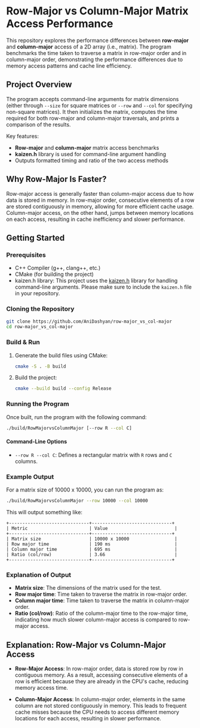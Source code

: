 # Row-Major vs Column-Major Matrix Access Performance

This repository explores the performance differences between **row-major** and **column-major** access of a 2D array (i.e., matrix). The program benchmarks the time taken to traverse a matrix in row-major order and in column-major order, demonstrating the performance differences due to memory access patterns and cache line efficiency.

## Project Overview

The program accepts command-line arguments for matrix dimensions (either through `--size` for square matrices or `--row` and `--col` for specifying non-square matrices). It then initializes the matrix, computes the time required for both row-major and column-major traversals, and prints a comparison of the results.

Key features:
- **Row-major** and **column-major** matrix access benchmarks
- **kaizen.h** library is used for command-line argument handling
- Outputs formatted timing and ratio of the two access methods

## Why Row-Major Is Faster?

Row-major access is generally faster than column-major access due to how data is stored in memory. In row-major order, consecutive elements of a row are stored contiguously in memory, allowing for more efficient cache usage. Column-major access, on the other hand, jumps between memory locations on each access, resulting in cache inefficiency and slower performance.

## Getting Started

### Prerequisites

- C++ Compiler (g++, clang++, etc.)
- CMake (for building the project)
- kaizen.h library: This project uses the [kaizen.h](https://github.com/heinsaar/kaizen) library for handling command-line arguments. Please make sure to include the `kaizen.h` file in your repository.

### Cloning the Repository

```bash
git clone https://github.com/AniDashyan/row-major_vs_col-major
cd row-major_vs_col-major
```

### Build & Run

1. Generate the build files using CMake:

    ```bash
    cmake -S . -B build
    ```

2. Build the project:

    ```bash
    cmake --build build --config Release
    ```

### Running the Program

Once built, run the program with the following command:

```bash
./build/RowMajorvsColumnMajor [--row R --col C]
```

#### Command-Line Options

- `--row R --col C`: Defines a rectangular matrix with `R` rows and `C` columns.

### Example Output

For a matrix size of 10000 x 10000, you can run the program as:

```bash
./build/RowMajorvsColumnMajor --row 10000 --col 10000
```

This will output something like:

```
+------------------------------+------------------------------+
| Metric                       | Value                         |
+------------------------------+------------------------------+
| Matrix size                  | 10000 x 10000                 |
| Row major time               | 190 ms                        |
| Column major time            | 695 ms                        |
| Ratio (col/row)              | 3.66                          |
+------------------------------+------------------------------+
```

### Explanation of Output

- **Matrix size**: The dimensions of the matrix used for the test.
- **Row major time**: Time taken to traverse the matrix in row-major order.
- **Column major time**: Time taken to traverse the matrix in column-major order.
- **Ratio (col/row)**: Ratio of the column-major time to the row-major time, indicating how much slower column-major access is compared to row-major access.

## Explanation: Row-Major vs Column-Major Access

- **Row-Major Access**: In row-major order, data is stored row by row in contiguous memory. As a result, accessing consecutive elements of a row is efficient because they are already in the CPU's cache, reducing memory access time.
  
- **Column-Major Access**: In column-major order, elements in the same column are not stored contiguously in memory. This leads to frequent cache misses because the CPU needs to access different memory locations for each access, resulting in slower performance.
